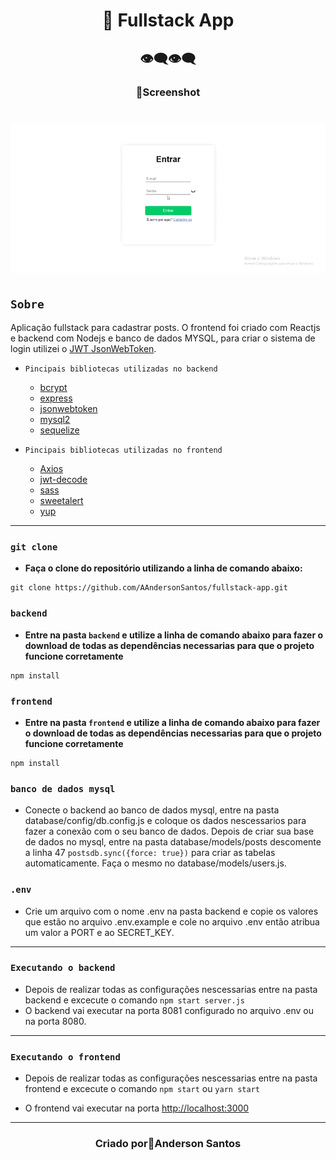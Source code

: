 <h1 align="center">🤖 Fullstack App</h1>

<h2 align="center">👁‍🗨👁‍🗨</h2>
<h3 align="center">📸Screenshot</h3>
<p>
<h1 align="center"><img src="./gif-readme/app-fullstack.gif"></h1>

## `Sobre`
Aplicação fullstack para cadastrar posts. O frontend foi criado com Reactjs e backend com Nodejs e banco de dados MYSQL, para criar o sistema de login utilizei o  [JWT JsonWebToken](https://www.npmjs.com/package/jsonwebtoken).

* `Pincipais bibliotecas utilizadas no backend`
    * [bcrypt](https://www.npmjs.com/package/bcrypt)
    * [express](https://www.npmjs.com/package/express)
    * [jsonwebtoken](https://www.npmjs.com/package/jsonwebtoken)
    * [mysql2](https://www.npmjs.com/package/mysql2)
    * [sequelize](https://sequelize.org/)

* `Pincipais bibliotecas utilizadas no frontend`
    * [Axios](https://www.npmjs.com/package/axios)
    * [jwt-decode](https://www.npmjs.com/package/jwt-decode)
    * [sass](https://sass-lang.com/install)
    * [sweetalert](https://sweetalert.js.org/guides/)
    * [yup](https://www.npmjs.com/package/yup)
---

### `git clone`

* **Faça o clone do repositório utilizando a linha de comando abaixo:**
```
git clone https://github.com/AAndersonSantos/fullstack-app.git
```

### `backend`
* **Entre na pasta `backend` e utilize a linha de comando abaixo para fazer o download de todas as dependências necessarias para que o projeto funcione corretamente**
``` 
npm install
``` 

### `frontend`
* **Entre na pasta `frontend` e utilize a linha de comando abaixo para fazer o download de todas as dependências necessarias para que o projeto funcione corretamente**
``` 
npm install
``` 

### `banco de dados mysql`
* Conecte o backend ao banco de dados mysql, entre na pasta database/config/db.config.js e coloque os dados nescessarios para fazer a conexão com o seu banco de dados. Depois de criar sua base de dados no mysql, entre na pasta database/models/posts descomente a linha 47 `postsdb.sync({force: true})` para criar as tabelas automaticamente. Faça o mesmo no database/models/users.js.

### `.env`
* Crie um arquivo com o nome .env na pasta backend e copie os valores que estão no arquivo .env.example e cole no arquivo .env então atribua um valor a PORT e ao SECRET_KEY. 
---

### `Executando o backend`
* Depois de realizar todas as configurações nescessarias entre na pasta backend e excecute o comando `npm start server.js` 
* O backend vai executar na porta 8081 configurado no arquivo .env ou na porta 8080.
---

### `Executando o frontend`
* Depois de realizar todas as configurações nescessarias entre na pasta frontend e excecute o comando `npm start` ou `yarn start` 

* O frontend vai executar na porta [http://localhost:3000](http://localhost:3000)

---

<h3 align="center">Criado por🤖Anderson Santos</h3>